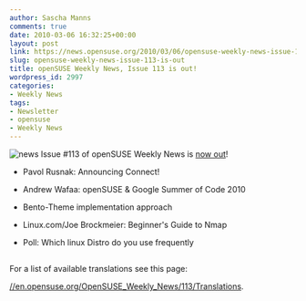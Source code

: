 ```yaml
---
author: Sascha Manns
comments: true
date: 2010-03-06 16:32:25+00:00
layout: post
link: https://news.opensuse.org/2010/03/06/opensuse-weekly-news-issue-113-is-out/
slug: opensuse-weekly-news-issue-113-is-out
title: openSUSE Weekly News, Issue 113 is out!
wordpress_id: 2997
categories:
- Weekly News
tags:
- Newsletter
- opensuse
- Weekly News
---
```


![news](//static.opensuse.org/images/knewsticker.png) Issue #113 of openSUSE Weekly News is [now out](//en.opensuse.org/OpenSUSE_Weekly_News/113)!




	
  * Pavol Rusnak: Announcing Connect!

	
  * Andrew Wafaa: openSUSE & Google  Summer of Code 2010

	
  * Bento-Theme implementation approach

	
  * Linux.com/Joe Brockmeier: Beginner's  Guide to Nmap

	
  * Poll: Which linux Distro do you use  frequently






## 






For a list of available translations see this page:

[//en.opensuse.org/OpenSUSE_Weekly_News/113/Translations](//en.opensuse.org/OpenSUSE_Weekly_News/113/Translations).
